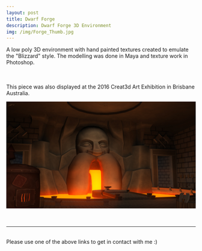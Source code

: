 ```yaml
---
layout: post
title: Dwarf Forge   
description: Dwarf Forge 3D Environment
img: /img/Forge_Thumb.jpg
---
```


A low poly 3D environment with hand painted textures created to emulate the "Blizzard" style. The modelling was done in Maya and texture work in Photoshop.

<br>
<br>
This piece was also displayed at the 2016 Creat3d Art Exhibition in Brisbane Australia.

<a href="http://duanemcpherson.com/img/Dwarf_Forge_Final.jpg" Target="_blank"><img src="/img/Dwarf_Forge_Final_small.jpg"></a>


<br>
<hr/>
<br>
<span class="contacticon center">
	<a href="http://duanemcpherson.com/contact/"><i class="fa fa-envelope-square"></i></a>
   	<a href="https://www.linkedin.com/in/duane-mcpherson" target="_blank"><i class="fa fa-linkedin-square"></i></a>
    <a href="http://vimeo.com/duanemcpherson" target="_blank"><i class="fa fa-vimeo-square"></i></a>
    <a href="http://dmcmodelling.tumblr.com/" target="_blank"><i class="fa fa-tumblr-square"></i></a>
	<a href="https://twitter.com/duanemcpherson" target="_blank"><i class="fa fa-twitter-square"></i></a>
</span>

<div class="col three caption">
	Please use one of the above links to get in contact with me :)
</div>
